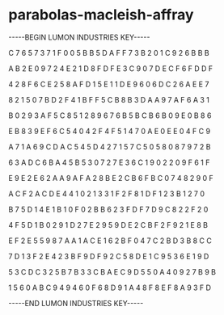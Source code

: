 # parabolas-macleish-affray

-----BEGIN LUMON INDUSTRIES KEY-----

C 7 6 5 7 3 7 1 F 0 0 5 B B 5 D A F F 7 3 B 2 0 1 C 9 2 6 B B B

A B 2 E 0 9 7 2 4 E 2 1 D 8 F D F E 3 C 9 0 7 D E C F 6 F D D F

4 2 8 F 6 C E 2 5 8 A F D 1 5 E 1 1 D E 9 6 0 6 D C 2 6 A E E 7

8 2 1 5 0 7 B D 2 F 4 1 B F F 5 C B 8 B 3 D A A 9 7 A F 6 A 3 1

B 0 2 9 3 A F 5 C 8 5 1 2 8 9 6 7 6 B 5 B C B 6 B 0 9 E 0 B 8 6

E B 8 3 9 E F 6 C 5 4 0 4 2 F 4 F 5 1 4 7 0 A E 0 E E 0 4 F C 9

A 7 1 A 6 9 C D A C 5 4 5 D 4 2 7 1 5 7 C 5 0 5 8 0 8 7 9 7 2 B

6 3 A D C 6 B A 4 5 B 5 3 0 7 2 7 E 3 6 C 1 9 0 2 2 0 9 F 6 1 F

E 9 E 2 E 6 2 A A 9 A F A 2 8 B E 2 C B 6 F B C 0 7 4 8 2 9 0 F

A C F 2 A C D E 4 4 1 0 2 1 3 3 1 F 2 F 8 1 D F 1 2 3 B 1 2 7 0

B 7 5 D 1 4 E 1 B 1 0 F 0 2 B B 6 2 3 F D F 7 D 9 C 8 2 2 F 2 0

4 F 5 D 1 B 0 2 9 1 D 2 7 E 2 9 5 9 D E 2 C B F 2 F 9 2 1 E 8 B

E F 2 E 5 5 9 8 7 A A 1 A C E 1 6 2 B F 0 4 7 C 2 B D 3 B 8 C C

7 D 1 3 F 2 E 4 2 3 B F 9 D F 9 2 C 5 8 D E 1 C 9 5 3 6 E 1 9 D

5 3 C D C 3 2 5 B 7 B 3 3 C B A E C 9 D 5 5 0 A 4 0 9 2 7 B 9 B

1 5 6 0 A B C 9 4 9 4 6 0 F 6 8 D 9 1 A 4 8 F 8 E F 8 A 9 3 F D

-----END LUMON INDUSTRIES KEY-----
